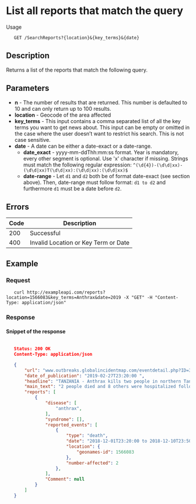 # List all reports that match the query

Usage
```
   GET /SearchReports?{location}&{key_terms}&{date}
```
## Description
Returns a list of the reports that match the following query.

## Parameters
- **n** - The number of results that are returned. This number is defaulted to 10 and can only return up to 100 results.
- **location** - Geocode of the area affected
- **key_terms** - This input contains a comma separated list of all the key terms you want to get news about.
This input can be empty or omitted in the case where the user doesn’t want to restrict his search. This is not case sensitive.
- **date** - A date can be either a date-exact or a date-range.
    - **date_exact** - yyyy-mm-ddThh:mm:ss format. Year is mandatory, every other segment is optional.
Use 'x' character if missing. Strings must match the following regular expression:
`^(\d{4})-(\d\d|xx)-(\d\d|xx)T(\d\d|xx):(\d\d|xx):(\d\d|xx)$`
    - **date-range** - Let `d1` and `d2` both be of format date-exact (see section above). Then, date-range must follow format:
`d1 to d2`
and furthermore `d1` must be a date before `d2`.


## Errors

| Code | Description |
| ---- | ---------- |
| 200  | Successful |
| 400  | Invalid Location or Key Term or Date |

## Example

### Request
```
   curl http://exampleapi.com/reports?location=1566083&key_terms=Anthrax&date=2019 -X "GET" -H "Content-Type: application/json"
```
### Response
#### Snippet of the response ####
```JSON

   Status: 200 OK
   Content-Type: application/json

   {
       "url": "www.outbreaks.globalincidentmap.com/eventdetail.php?ID=31146",
       "date_of_publication": "2019-02-27T23:20:00 ",
       "headline": "TANZANIA - Anthrax kills two people in northern Tanzania",
       "main_text": "2 people died and 8 others were hospitalized following an anthrax outbreak...",
       "reports": [
           {
               "disease": [
                   "anthrax",
               ],
               "syndrome": [],
               "reported_events": [
                   {
                       "type": "death",
                       "date": "2018-12-01T23:20:00 to 2018-12-10T23:50:00",
                       "location": {
                           "geonames-id": 1566083
                       },
                       "number-affected": 2
                   },
               ],
               "Comment": null
           }
       ]
   }
```
